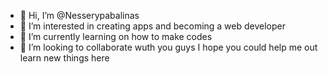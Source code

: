 - 👋 Hi, I’m @Nesserypabalinas
- 👀 I’m interested in creating apps and becoming a web developer
- 🌱 I’m currently learning on how to make codes 
- 💞️ I’m looking to collaborate wuth you guys I hope you could help me out learn new things here

<!---
Nesserypabalinas/Nesserypabalinas is a ✨ special ✨ repository because its `README.md` (this file) appears on your GitHub profile.
You can click the Preview link to take a look at your changes.
--->
